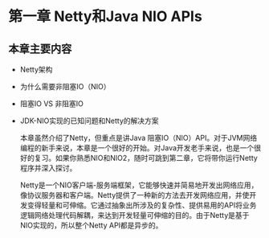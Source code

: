 # 第一章 Netty和Java NIO APIs

## 本章主要内容

* Netty架构
* 为什么需要非阻塞IO（NIO）
* 阻塞IO VS 非阻塞IO
* JDK-NIO实现的已知问题和Netty的解决方案

    本章虽然介绍了Netty，但重点是讲Java 阻塞IO（NIO）API。对于JVM网络编程的新手来说，本章是一个很好的开始。对Java开发老手来说，也是一个很好的复习。如果你熟悉NIO和NIO2，随时可跳到第二章，它将带你运行Netty程序并深入探讨。

    Netty是一个NIO客户端-服务端框架，它能够快速并简易地开发出网络应用，像协议服务器和客户端。Netty提供了一种新的方法去开发网络应用，并使开发变得轻量和可伸缩。它通过抽象出所涉及的复杂性、提供易用的API将业务逻辑网络处理代码解耦，来达到开发轻量可伸缩的目的。由于Netty是基于NIO实现的，所以整个Netty API都是异步的。

    

